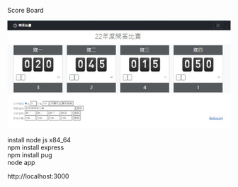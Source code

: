 Score Board

![](https://github.com/eddylin2015/scoreboard/blob/main/img/p1.jpg?raw=true)

install node js x84_64   
npm install express    
npm install pug     
node app    
   
http://localhost:3000